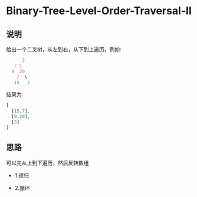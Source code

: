 # Binary-Tree-Level-Order-Traversal-II

## 说明

给出一个二叉树，从左到右，从下到上遍历，例如:

```js
 	  3
   / \
  9  20
    /  \
   15   7
```
结果为:

```js
[
  [15,7],
  [9,20],
  [3]
]
```

## 思路

可以先从上到下遍历，然后反转数组

* 1.递归

* 2.循环